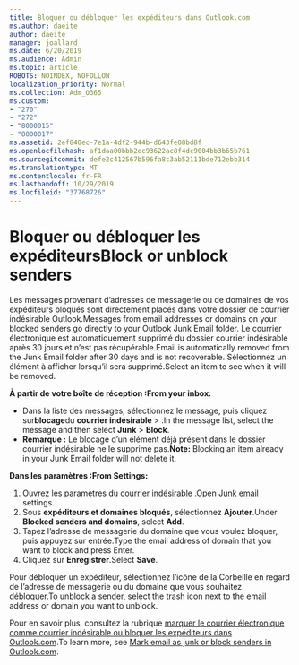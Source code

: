 ```yaml
---
title: Bloquer ou débloquer les expéditeurs dans Outlook.com
ms.author: daeite
author: daeite
manager: joallard
ms.date: 6/20/2019
ms.audience: Admin
ms.topic: article
ROBOTS: NOINDEX, NOFOLLOW
localization_priority: Normal
ms.collection: Adm_O365
ms.custom:
- "270"
- "272"
- "8000015"
- "8000017"
ms.assetid: 2ef840ec-7e1a-4df2-944b-d643fe08bd8f
ms.openlocfilehash: af1daa00bbb2ec93622ac8f4dc9004bb3b65b761
ms.sourcegitcommit: defe2c412567b596fa8c3ab52111bde712ebb314
ms.translationtype: MT
ms.contentlocale: fr-FR
ms.lasthandoff: 10/29/2019
ms.locfileid: "37768726"
---
```

# <a name="block-or-unblock-senders"></a><span data-ttu-id="78a52-102">Bloquer ou débloquer les expéditeurs</span><span class="sxs-lookup"><span data-stu-id="78a52-102">Block or unblock senders</span></span>

<span data-ttu-id="78a52-103">Les messages provenant d’adresses de messagerie ou de domaines de vos expéditeurs bloqués sont directement placés dans votre dossier de courrier indésirable Outlook.</span><span class="sxs-lookup"><span data-stu-id="78a52-103">Messages from email addresses or domains on your blocked senders go directly to your Outlook Junk Email folder.</span></span> <span data-ttu-id="78a52-104">Le courrier électronique est automatiquement supprimé du dossier courrier indésirable après 30 jours et n’est pas récupérable.</span><span class="sxs-lookup"><span data-stu-id="78a52-104">Email is automatically removed from the Junk Email folder after 30 days and is not recoverable.</span></span> <span data-ttu-id="78a52-105">Sélectionnez un élément à afficher lorsqu’il sera supprimé.</span><span class="sxs-lookup"><span data-stu-id="78a52-105">Select an item to see when it will be removed.</span></span>

<span data-ttu-id="78a52-106">**À partir de votre boîte de réception :**</span><span class="sxs-lookup"><span data-stu-id="78a52-106">**From your inbox:**</span></span>

- <span data-ttu-id="78a52-107">Dans la liste des messages, sélectionnez le message, puis cliquez sur**blocage**du **courrier indésirable** > .</span><span class="sxs-lookup"><span data-stu-id="78a52-107">In the message list, select the message and then select **Junk** > **Block**.</span></span>
- <span data-ttu-id="78a52-108">**Remarque :** Le blocage d’un élément déjà présent dans le dossier courrier indésirable ne le supprime pas.</span><span class="sxs-lookup"><span data-stu-id="78a52-108">**Note:** Blocking an item already in your Junk Email folder will not delete it.</span></span>

<span data-ttu-id="78a52-109">**Dans les paramètres :**</span><span class="sxs-lookup"><span data-stu-id="78a52-109">**From Settings:**</span></span>

1. <span data-ttu-id="78a52-110">Ouvrez les paramètres du [courrier indésirable](https://outlook.live.com/mail/options/mail/junkEmail) .</span><span class="sxs-lookup"><span data-stu-id="78a52-110">Open [Junk email](https://outlook.live.com/mail/options/mail/junkEmail) settings.</span></span>
2. <span data-ttu-id="78a52-111">Sous **expéditeurs et domaines bloqués**, sélectionnez **Ajouter**.</span><span class="sxs-lookup"><span data-stu-id="78a52-111">Under **Blocked senders and domains**, select **Add**.</span></span>
3. <span data-ttu-id="78a52-112">Tapez l’adresse de messagerie du domaine que vous voulez bloquer, puis appuyez sur entrée.</span><span class="sxs-lookup"><span data-stu-id="78a52-112">Type the email address of domain that you want to block and press Enter.</span></span>
4. <span data-ttu-id="78a52-113">Cliquez sur **Enregistrer**.</span><span class="sxs-lookup"><span data-stu-id="78a52-113">Select **Save**.</span></span>

<span data-ttu-id="78a52-114">Pour débloquer un expéditeur, sélectionnez l’icône de la Corbeille en regard de l’adresse de messagerie ou du domaine que vous souhaitez débloquer.</span><span class="sxs-lookup"><span data-stu-id="78a52-114">To unblock a sender, select the trash icon next to the email address or domain you want to unblock.</span></span>

<span data-ttu-id="78a52-115">Pour en savoir plus, consultez la rubrique [marquer le courrier électronique comme courrier indésirable ou bloquer les expéditeurs dans Outlook.com](https://support.office.com/article/a3ece97b-82f8-4a5e-9ac3-e92fa6427ae4?wt.mc_id=Office_Outlook_com_Alchemy).</span><span class="sxs-lookup"><span data-stu-id="78a52-115">To learn more, see [Mark email as junk or block senders in Outlook.com](https://support.office.com/article/a3ece97b-82f8-4a5e-9ac3-e92fa6427ae4?wt.mc_id=Office_Outlook_com_Alchemy).</span></span>